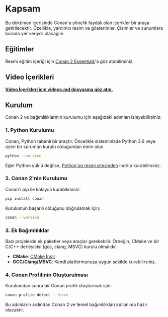 # Kapsam
Bu doküman içerisinde Conan'a yönelik faydalı olan içerikler bir araya getirilecektir. Özellikle, yardımcı resim ve gösterimler. Çizimler ve sunumlara burada yer veriyor olacağım.

## Eğitimler

Resmi eğitim içeriği için [Conan 2 Essentials](https://academy.jfrog.com/conan-2-essentials?utm_source=Conan+Docs)'a göz atabilirsiniz.

## Video İçerikleri

**[Video İçerikleri için videos.md dosyasına göz atın.](videos.md)**

## Kurulum
Conan 2 ve bağımlılıklarının kurulumu için aşağıdaki adımları izleyebilirsiniz:

### 1. Python Kurulumu
Conan, Python tabanlı bir araçtır. Öncelikle sisteminizde Python 3.6 veya üzeri bir sürümün kurulu olduğundan emin olun.

```bash
python --version
```

Eğer Python yüklü değilse, [Python'un resmi sitesinden](https://www.python.org/downloads/) indirip kurabilirsiniz.

### 2. Conan 2'nin Kurulumu
Conan'ı pip ile kolayca kurabilirsiniz:

```bash
pip install conan
```

Kurulumun başarılı olduğunu doğrulamak için:

```bash
conan --version
```

### 3. Ek Bağımlılıklar
Bazı projelerde ek paketler veya araçlar gerekebilir. Örneğin, CMake ve bir C/C++ derleyicisi (gcc, clang, MSVC) kurulu olmalıdır.

- **CMake**: [CMake İndir](https://cmake.org/download/)
- **GCC/Clang/MSVC**: Kendi platformunuza uygun şekilde kurabilirsiniz.

### 4. Conan Profilinin Oluşturulması
Kurulumdan sonra bir Conan profili oluşturmak için:

```bash
conan profile detect --force
```

Bu adımların ardından Conan 2 ve temel bağımlılıkları kullanıma hazır olacaktır.